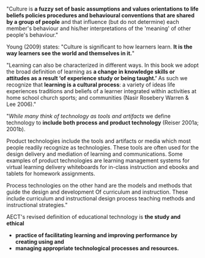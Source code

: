 "Culture is **a fuzzy set of basic assumptions and values orientations to life beliefs policies procedures and behavioural conventions that are shared by a group of people** and that influence (but do not determine) each member's behaviour and his/her interpretations of the 'meaning' of other people's behaviour."

Young (2009) states: "Culture is significant to how learners learn. **It is the way learners see the world and themselves in it.**"

"Learning can also be characterized in different ways. In this book we adopt the broad definition of learning as **a change in knowledge skills or attitudes as a result ‘of experience study or being taught.’** As such we recognize that **learning is a cultural process**: a variety of ideas life experiences traditions and beliefs of a learner integrated within activities at home school church sports; and communities (Nasir Rosebery Warren &amp; Lee 2006)."

"*While many think of technology as tools and artifacts* we define technology to **include both process and product technology** (Reiser 2001a; 2001b).

Product technologies include the tools and artifacts or media which most people readily recognize as technologies. These tools are often used for the design delivery and mediation of learning and communications. Some examples of product technologies are learning management systems for virtual learning delivery whiteboards for in-class instruction and ebooks and tablets for homework assignments.

Process technologies on the other hand are the models and methods that guide the design and development Of curriculum and instruction. These include curriculum and instructional design process teaching methods and instructional strategies."

AECT's revised definition of educational technology is **the study and ethical**

- **practice of facilitating learning and improving performance by creating using and**
- **managing appropriate technological processes and resources.**